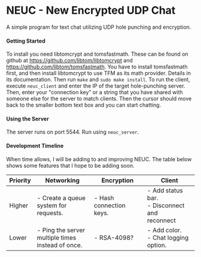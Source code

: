 # NEUC - New Encrypted UDP Chat

A simple program for text chat utilizing UDP hole punching and encryption.

#### Getting Started

To install you need libtomcrypt and tomsfastmath. These can be found on github at https://github.com/libtom/libtomcrypt and https://github.com/libtom/tomsfastmath. You have to install tomsfastmath first, and then install libtomcrypt to use TFM as its math provider. Details in its documentation. Then run `make` and `sudo make install`. To run the client, execute `neuc_client` and enter the IP of the target hole-punching server. Then, enter your "connection key" or a string that you have shared with someone else for the server to match clients. Then the cursor should move back to the smaller bottom text box and you can start chatting.

#### Using the Server

The server runs on port 5544. Run using `neuc_server`.

#### Development Timeline

When time allows, I will be adding to and improving NEUC. The table below shows some features that I hope to be adding soon.

| Priority | Networking                                                   | Encryption                   | Client                                                  |
| -------- | ------------------------------------------------------------ | ---------------------------- | ------------------------------------------------------- |
| Higher   | - Create a queue<br />system for requests.                   | - Hash connection<br />keys. | - Add status bar.<br />- Disconnect and <br />reconnect |
| Lower    | - Ping the server<br />multiple times <br />instead of once. | - RSA-4098?                  | - Add color.<br />- Chat logging <br />option.          |
